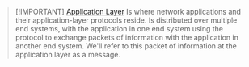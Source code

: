 

> [!IMPORTANT] [Application Layer](Redes/Chapter%202/Chapter%202.md)
> Is where network applications and their application-layer protocols reside. 
> Is distributed over multiple end systems, with the application in one end system using the protocol to exchange packets of information with the application in another end system.
> We'll refer to this packet of information at the application layer as a message.
